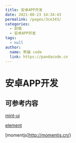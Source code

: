 ```yaml
---
title: 安卓APP开发
date: 2021-08-23 14:34:43
permalink: /pages/3ce343/
categories: 
  - 前端
  - 安卓APP开发
tags: 
  - null
author: 
  name: 熊猫 code
  link: https://pandacode.cn
---
```


# 安卓APP开发 

## 可参考内容
[mint-ui](https://mint-ui.github.io/docs/#/en2/ ) 

[element](https://element.eleme.cn/2.0/#/zh-CN )

[momentjs]http://momentjs.cn/)
